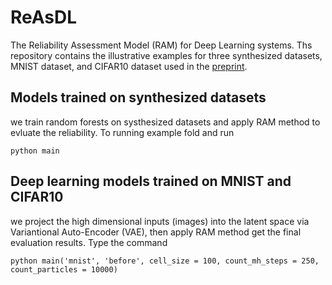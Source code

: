 # ReAsDL
The Reliability Assessment Model (RAM) for Deep Learning systems. Ths repository contains the illustrative examples for three synthesized datasets, MNIST dataset, and CIFAR10 dataset used in the [preprint](https://x-y-zhao.github.io/files/TechRept_ReAsDL.pdf).
## Models trained on synthesized datasets
we train random forests on systhesized datasets and apply RAM method to evluate the reliability. To running example fold and run
```
python main
```
## Deep learning models trained on MNIST and CIFAR10
we project the high dimensional inputs (images) into the latent space via Variantional Auto-Encoder (VAE), then apply RAM method get the final evaluation results. Type the command
```
python main('mnist', 'before', cell_size = 100, count_mh_steps = 250, count_particles = 10000)
```
